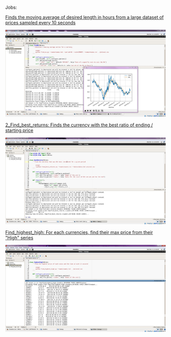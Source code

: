 Jobs:

[Finds the moving average of desired length in hours from a large dataset of prices sampled every 10 seconds](https://github.com/charlesdarkwind/MapReduce_python/blob/master/find_ma.py)
<p align="center">
  <img src="https://raw.githubusercontent.com/charlesdarkwind/MapReduce_python/master/3_Find_MA.JPG">
</p>


[2_Find_best_returns: Finds the currency with the best ratio of ending / starting price](https://github.com/charlesdarkwind/MapReduce_python/blob/master/2_Find_best_returns.JPG)
<p align="center">
  <img src="https://raw.githubusercontent.com/charlesdarkwind/MapReduce_python/master/2_Find_best_returns.JPG">
</p>


[Find_highest_high: For each currencies, find their max price from their "High" series](https://github.com/charlesdarkwind/MapReduce_python/blob/master/1_Find_highest_high.JPG)
<p align="center">
  <img src="https://raw.githubusercontent.com/charlesdarkwind/MapReduce_python/master/1_Find_highest_high.JPG">
</p>
